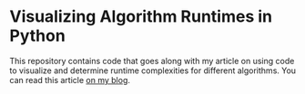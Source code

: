 # Visualizing Algorithm Runtimes in Python

This repository contains code that goes along with my article on using code to visualize and determine runtime complexities for different algorithms. 
You can read this article [on my blog](https://blog.colegaw.in/post/1c096b83-0dfa-45aa-b3f3-a85299279b58).
